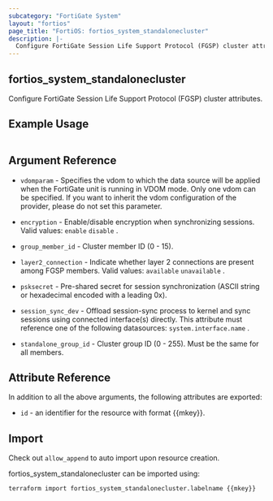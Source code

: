 ```yaml
---
subcategory: "FortiGate System"
layout: "fortios"
page_title: "FortiOS: fortios_system_standalonecluster"
description: |-
  Configure FortiGate Session Life Support Protocol (FGSP) cluster attributes.
---
```


## fortios_system_standalonecluster
Configure FortiGate Session Life Support Protocol (FGSP) cluster attributes.

## Example Usage

```hcl

```

## Argument Reference
* `vdomparam` - Specifies the vdom to which the data source will be applied when the FortiGate unit is running in VDOM mode. Only one vdom can be specified. If you want to inherit the vdom configuration of the provider, please do not set this parameter.

* `encryption` - Enable/disable encryption when synchronizing sessions. Valid values: `enable` `disable` .
* `group_member_id` - Cluster member ID (0 - 15).
* `layer2_connection` - Indicate whether layer 2 connections are present among FGSP members. Valid values: `available` `unavailable` .
* `psksecret` - Pre-shared secret for session synchronization (ASCII string or hexadecimal encoded with a leading 0x).
* `session_sync_dev` - Offload session-sync process to kernel and sync sessions using connected interface(s) directly. This attribute must reference one of the following datasources: `system.interface.name` .
* `standalone_group_id` - Cluster group ID (0 - 255). Must be the same for all members.

## Attribute Reference

In addition to all the above arguments, the following attributes are exported:
* `id` - an identifier for the resource with format {{mkey}}.

## Import

Check out `allow_append` to auto import upon resource creation.

fortios_system_standalonecluster can be imported using:
```sh
terraform import fortios_system_standalonecluster.labelname {{mkey}}
```
